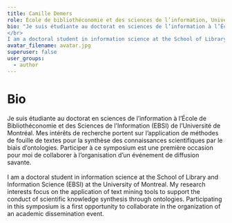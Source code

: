 ```yaml
---
title: Camille Demers
role: École de bibliothéconomie et des sciences de l’information, Université de Montréal
bio: "Je suis étudiante au doctorat en sciences de l’information à l’École de Bibliothéconomie et des Sciences de l’Information (EBSI) de l’Université de Montréal. Mes intérêts de recherche portent sur l’application de méthodes de fouille de textes pour la synthèse des connaissances scientifiques par le biais d’ontologies. Participer à ce symposium est une première occasion pour moi de collaborer à l’organisation d’un événement de diffusion savante.  
</br>
I am a doctoral student in information science at the School of Library and Information Science (EBSI) at the University of Montreal. My research interests focus on the application of text mining tools to support the conduct of scientific knowledge synthesis through ontologies. Participating in this symposium is a first opportunity to collaborate in the organization of an academic dissemination event. "
avatar_filename: avatar.jpg
superuser: false
user_groups:
  - author
---
```


# Bio
Je suis étudiante au doctorat en sciences de l’information à l’École de Bibliothéconomie et des Sciences de l’Information (EBSI) de l’Université de Montréal. Mes intérêts de recherche portent sur l’application de méthodes de fouille de textes pour la synthèse des connaissances scientifiques par le biais d’ontologies. Participer à ce symposium est une première occasion pour moi de collaborer à l’organisation d’un événement de diffusion savante.  
</br>
I am a doctoral student in information science at the School of Library and Information Science (EBSI) at the University of Montreal. My research interests focus on the application of text mining tools to support the conduct of scientific knowledge synthesis through ontologies. Participating in this symposium is a first opportunity to collaborate in the organization of an academic dissemination event. 
